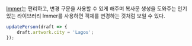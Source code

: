 [Immer](https://github.com/immerjs/use-immer)는 편리하고, 변경 구문을 사용할 수 있게 해주며 복사문 생성을 도와주는 인기 있는 라이브러리
Immer를 사용하면 객체를 변경하는 것처럼 보일 수 있다.

```javascript
updatePerson(draft => {  
	draft.artwork.city = 'Lagos';  
});
```